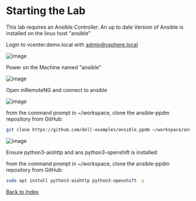# Starting the Lab

This lab requires an Ansible Controller. An up to date Version of Ansible is installed on the linux host "ansible"

Login to vcenter.demo.local with admin@vsphere.local

![image](https://github.com/bob-builds-labs/bob-builds-labs.github.io/assets/8255007/ed4f725a-dd00-408e-88ea-d08d914fee92)

Power on the Machine named "ansible"

![image](https://github.com/bob-builds-labs/bob-builds-labs.github.io/assets/8255007/6b14a8e3-43a1-49d9-934e-669547ea2932)


Open mRemoteNG and connect to ansible

![image](https://github.com/bob-builds-labs/bob-builds-labs.github.io/assets/8255007/a2c177f8-82d5-4cd6-9565-b3285eed72ba)


from the command prompt in ~/workspace, clone the ansible-ppdm repository from GitHub:

```bash
git clone https://github.com/dell-examples/ansible_ppdm ~/workspace/ansible_ppdm
```
![image](https://github.com/bob-builds-labs/bob-builds-labs.github.io/assets/8255007/b80124a4-b176-4551-9c4d-6e0690cbaba7)



Ensure python3-aiohttp and ans python3-openshift is installed:

from the command prompt in ~/workspace, clone the ansible-ppdm repository from GitHub:

```bash
sudo apt install python3-aiohttp python3-openshift -y
```

[Back to Index](./index.md#ansible-labs-for-bob-the-builder-2024)
